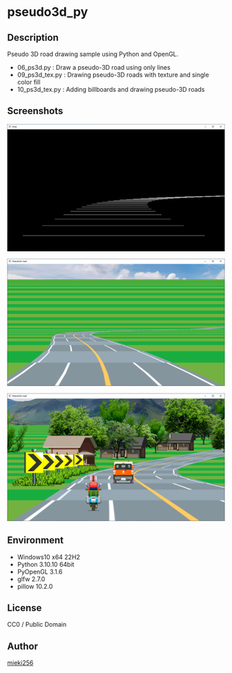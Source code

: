 pseudo3d_py
===========

Description
-----------

Pseudo 3D road drawing sample using Python and OpenGL.

* 06_ps3d.py : Draw a pseudo-3D road using only lines
* 09_ps3d_tex.py : Drawing pseudo-3D roads with texture and single color fill
* 10_ps3d_tex.py : Adding billboards and drawing pseudo-3D roads

Screenshots
-----------

![06_ps3d_ss01.png](./screenshots/06_ps3d_ss01.png)

![09_ps3d_tex_ss01.png](./screenshots/09_ps3d_tex_ss01.png)

![10_ps3d_tex_ss01.png](./screenshots/10_ps3d_tex_ss01.png)

Environment
-----------

* Windows10 x64 22H2
* Python 3.10.10 64bit
* PyOpenGL 3.1.6
* glfw 2.7.0
* pillow 10.2.0

License
-------

CC0 / Public Domain

Author
------

[mieki256](https://github.com/mieki256)

